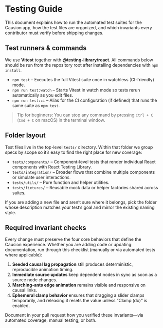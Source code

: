 # Testing Guide

This document explains how to run the automated test suites for the Causion app, how the test files are organized, and which invariants every contributor must verify before shipping changes.

## Test runners & commands

We use **Vitest** together with **@testing-library/react**. All commands below should be run from the repository root after installing dependencies with `npm install`.

- `npm test` – Executes the full Vitest suite once in watchless (CI-friendly) mode.
- `npm run test:watch` – Starts Vitest in watch mode so tests rerun automatically as you edit files.
- `npm run test:ci` – Alias for the CI configuration (if defined) that runs the same suite as `npm test`.

> Tip for beginners: You can stop any command by pressing `Ctrl + C` (`Cmd + C` on macOS) in the terminal window.

## Folder layout

Test files live in the top-level `tests/` directory. Within that folder we group specs by scope so it’s easy to find the right place for new coverage:

- `tests/components/` – Component-level tests that render individual React components with React Testing Library.
- `tests/integration/` – Broader flows that combine multiple components or simulate user interactions.
- `tests/utils/` – Pure function and helper utilities.
- `tests/fixtures/` – Reusable mock data or helper factories shared across suites.

If you are adding a new file and aren’t sure where it belongs, pick the folder whose description matches your test’s goal and mirror the existing naming style.

## Required invariant checks

Every change must preserve the four core behaviors that define the Causion experience. Whether you are adding code or updating documentation, run through this checklist (manually or via automated tests where applicable):

1. **Seeded causal lag propagation** still produces deterministic, reproducible animation timing.
2. **Immediate source updates** keep dependent nodes in sync as soon as a source node changes.
3. **Marching-ants edge animation** remains visible and responsive on causal links.
4. **Ephemeral clamp behavior** ensures that dragging a slider clamps temporarily, and releasing it resets the value unless “Clamp (do)” is enabled.

Document in your pull request how you verified these invariants—via automated coverage, manual testing, or both.
